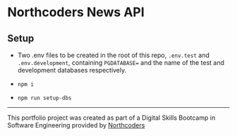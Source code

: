 # Northcoders News API

## Setup

- Two .env files to be created in the root of this repo, `.env.test` and `.env.development`, containing `PGDATABASE=` and the name of the test and development databases respectively.

- `npm i`

- `npm run setup-dbs`

---

This portfolio project was created as part of a Digital Skills Bootcamp in Software Engineering provided by [Northcoders](https://northcoders.com/)
